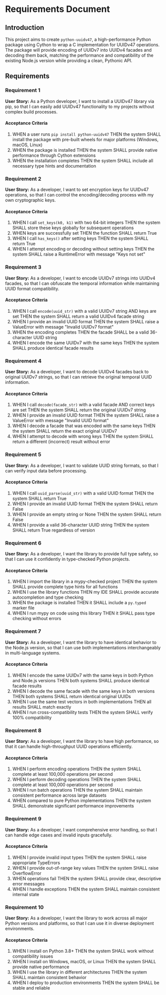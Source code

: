 # Requirements Document

## Introduction

This project aims to create `python-uuidv47`, a high-performance Python package using Cython to wrap a C implementation for UUIDv47 operations. The package will provide encoding of UUIDv7 into UUIDv4 facades and decoding them back, matching the performance and compatibility of the existing Node.js version while providing a clean, Pythonic API.

## Requirements

### Requirement 1

**User Story:** As a Python developer, I want to install a UUIDv47 library via pip, so that I can easily add UUIDv47 functionality to my projects without complex build processes.

#### Acceptance Criteria

1. WHEN a user runs `pip install python-uuidv47` THEN the system SHALL install the package with pre-built wheels for major platforms (Windows, macOS, Linux)
2. WHEN the package is installed THEN the system SHALL provide native performance through Cython extensions
3. WHEN the installation completes THEN the system SHALL include all necessary type hints and documentation

### Requirement 2

**User Story:** As a developer, I want to set encryption keys for UUIDv47 operations, so that I can control the encoding/decoding process with my own cryptographic keys.

#### Acceptance Criteria

1. WHEN I call `set_keys(k0, k1)` with two 64-bit integers THEN the system SHALL store these keys globally for subsequent operations
2. WHEN keys are successfully set THEN the function SHALL return True
3. WHEN I call `has_keys()` after setting keys THEN the system SHALL return True
4. WHEN I attempt encoding or decoding without setting keys THEN the system SHALL raise a RuntimeError with message "Keys not set"

### Requirement 3

**User Story:** As a developer, I want to encode UUIDv7 strings into UUIDv4 facades, so that I can obfuscate the temporal information while maintaining UUID format compatibility.

#### Acceptance Criteria

1. WHEN I call `encode(uuid_str)` with a valid UUIDv7 string AND keys are set THEN the system SHALL return a valid UUIDv4 facade string
2. WHEN I provide an invalid UUID format THEN the system SHALL raise a ValueError with message "Invalid UUIDv7 format"
3. WHEN the encoding completes THEN the facade SHALL be a valid 36-character UUID string
4. WHEN I encode the same UUIDv7 with the same keys THEN the system SHALL produce identical facade results

### Requirement 4

**User Story:** As a developer, I want to decode UUIDv4 facades back to original UUIDv7 strings, so that I can retrieve the original temporal UUID information.

#### Acceptance Criteria

1. WHEN I call `decode(facade_str)` with a valid facade AND correct keys are set THEN the system SHALL return the original UUIDv7 string
2. WHEN I provide an invalid UUID format THEN the system SHALL raise a ValueError with message "Invalid UUID format"
3. WHEN I decode a facade that was encoded with the same keys THEN the system SHALL return the exact original UUIDv7
4. WHEN I attempt to decode with wrong keys THEN the system SHALL return a different (incorrect) result without error

### Requirement 5

**User Story:** As a developer, I want to validate UUID string formats, so that I can verify input data before processing.

#### Acceptance Criteria

1. WHEN I call `uuid_parse(uuid_str)` with a valid UUID format THEN the system SHALL return True
2. WHEN I provide an invalid UUID format THEN the system SHALL return False
3. WHEN I provide an empty string or None THEN the system SHALL return False
4. WHEN I provide a valid 36-character UUID string THEN the system SHALL return True regardless of version

### Requirement 6

**User Story:** As a developer, I want the library to provide full type safety, so that I can use it confidently in type-checked Python projects.

#### Acceptance Criteria

1. WHEN I import the library in a mypy-checked project THEN the system SHALL provide complete type hints for all functions
2. WHEN I use the library functions THEN my IDE SHALL provide accurate autocompletion and type checking
3. WHEN the package is installed THEN it SHALL include a `py.typed` marker file
4. WHEN I run mypy on code using this library THEN it SHALL pass type checking without errors

### Requirement 7

**User Story:** As a developer, I want the library to have identical behavior to the Node.js version, so that I can use both implementations interchangeably in multi-language systems.

#### Acceptance Criteria

1. WHEN I encode the same UUIDv7 with the same keys in both Python and Node.js versions THEN both systems SHALL produce identical facade results
2. WHEN I decode the same facade with the same keys in both versions THEN both systems SHALL return identical original UUIDs
3. WHEN I use the same test vectors in both implementations THEN all results SHALL match exactly
4. WHEN I run cross-compatibility tests THEN the system SHALL verify 100% compatibility

### Requirement 8

**User Story:** As a developer, I want the library to have high performance, so that it can handle high-throughput UUID operations efficiently.

#### Acceptance Criteria

1. WHEN I perform encoding operations THEN the system SHALL complete at least 100,000 operations per second
2. WHEN I perform decoding operations THEN the system SHALL complete at least 100,000 operations per second
3. WHEN I run batch operations THEN the system SHALL maintain consistent performance across large datasets
4. WHEN compared to pure Python implementations THEN the system SHALL demonstrate significant performance improvements

### Requirement 9

**User Story:** As a developer, I want comprehensive error handling, so that I can handle edge cases and invalid inputs gracefully.

#### Acceptance Criteria

1. WHEN I provide invalid input types THEN the system SHALL raise appropriate TypeErrors
2. WHEN I provide out-of-range key values THEN the system SHALL raise OverflowError
3. WHEN operations fail THEN the system SHALL provide clear, descriptive error messages
4. WHEN I handle exceptions THEN the system SHALL maintain consistent internal state

### Requirement 10

**User Story:** As a developer, I want the library to work across all major Python versions and platforms, so that I can use it in diverse deployment environments.

#### Acceptance Criteria

1. WHEN I install on Python 3.8+ THEN the system SHALL work without compatibility issues
2. WHEN I install on Windows, macOS, or Linux THEN the system SHALL provide native performance
3. WHEN I use the library in different architectures THEN the system SHALL maintain consistent behavior
4. WHEN I deploy to production environments THEN the system SHALL be stable and reliable